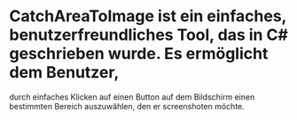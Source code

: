 # CatchAreaToImage ist ein einfaches, benutzerfreundliches Tool, das in C# geschrieben wurde. Es ermöglicht dem Benutzer, 
durch einfaches Klicken auf einen Button auf dem Bildschirm einen bestimmten Bereich auszuwählen, den er screenshoten möchte.
